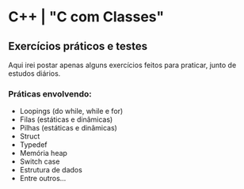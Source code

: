 # C++ | "C com Classes"

## Exercícios práticos e testes

Aqui irei postar apenas alguns exercícios feitos para praticar, junto de estudos diários.

### Práticas envolvendo:

* Loopings (do while, while e for)
* Filas (estáticas e dinâmicas)
* Pilhas (estáticas e dinâmicas)
* Struct
* Typedef
* Memória heap
* Switch case
* Estrutura de dados
* Entre outros...
